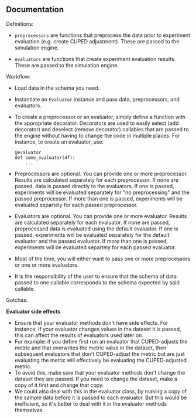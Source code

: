 ## Documentation

Definitions:

- `preprocessors` are functions that preprocess the data prior to experiment evaluation (e.g. create CUPED adjustment). These are passed to the simulation engine.

- `evaluators` are functions that create experiment evaluation results. These are passed to the simulation engine.


Workflow:

- Load data in the schema you need.

- Instantiate an `Evaluator` instance and pass data, preprocessors, and evaluators.

- To create a preprocessor or an evaluator, simply define a function with the appropriate decorator. Decorators are used to easily select (add decorator) and deselect (remove decorator) callables that are passed to the engine without having to change the code in multiple places. For instance, to create an evaluator, use:

    ```
    @evaluator
    def some_evaluator(df):
        ...
    ```

- Preprocessors are optional. You can provide one or more preprocessor. Results are calculated separately for each preprocessor. If none are passed, data is passed directly to the evaluators. If one is passed, experiments will be evaluated separately for "no preprocessing" and the passed preprocessor. If more than one is passed, experiments will be evaluated separtely for each passed preprocessor.

- Evaluators are optional. You can provide one or more evaluator. Results are calculated separately for each evaluator. If none are passed, preprocessed data is evaluated using the default evaluator. If one is passed, experiments will be evaluated separately for the default evaluator and the passed evaluator. If more than one is passed, experiments will be evaluated separtely for each passed evaluator.

- Most of the time, you will either want to pass one or more preprocessors or one or more evaluators.

- It is the responsibility of the user to ensure that the schema of data passed to one callable corresponds to the schema expected by said callable.


Gotchas: 

**Evaluator side effects**

- Ensure that your evaluator methods don't have side effects. For instance, if your evaluator changes values in the dataset it is passed, this can affect the results of evaluators used later on.
- For example: if you define first run an evaluator that CUPED-adjusts the metric and that overwrites the metric value in the dataset, then subsequent evaluators that don't CUPED-adjust the metric but are just evaluating the metric will effectively be evaluating the CUPED-adjusted metric.
- To avoid this, make sure that your evaluator methods don't change the dataset they are passed. If you need to change the dataset, make a copy of it first and change that copy.
- We could also deal with this in the evaluator class, by making a copy of the sample data before it is passed to each evaluator. But this would be inefficient, so it's better to deal with it in the evaluator methods themselves.

